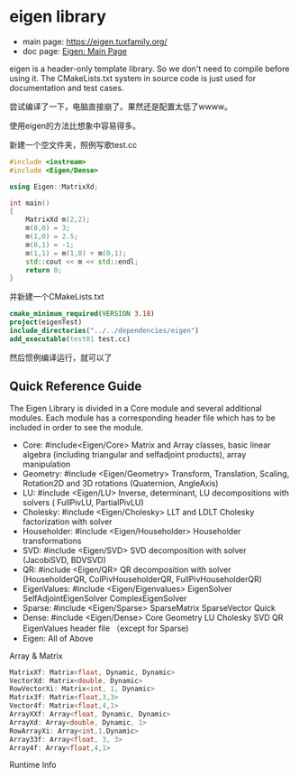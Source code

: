 # eigen library

- main page: https://eigen.tuxfamily.org/
- doc page: [Eigen: Main Page](https://eigen.tuxfamily.org/dox/)

eigen is a header-only template library. So we don't need to compile before using it. The CMakeLists.txt system in source code is just used for documentation and test cases.

尝试编译了一下，电脑直接崩了。果然还是配置太低了wwww。

使用eigen的方法比想象中容易得多。

新建一个空文件夹，照例写歌test.cc

```cpp
#include <iostream>
#include <Eigen/Dense>

using Eigen::MatrixXd;

int main() 
{
    MatrixXd m(2,2);
    m(0,0) = 3;
    m(1,0) = 2.5;
    m(0,1) = -1;
    m(1,1) = m(1,0) + m(0,1);
    std::cout << m << std::endl;
    return 0;
}
```

并新建一个CMakeLists.txt

```cmake
cmake_minimum_required(VERSION 3.18)
project(eigenTest)
include_directories("../../dependencies/eigen")
add_executable(test01 test.cc)

```

然后惯例编译运行，就可以了

## Quick Reference Guide

The Eigen Library is divided in a Core module and several additional modules. Each module has a corresponding header file which has to be included in order to see the module.

- Core: #include<Eigen/Core> Matrix and Array classes, basic linear algebra (including triangular and selfadjoint products), array manipulation
- Geometry: #include <Eigen/Geometry> Transform, Translation, Scaling, Rotation2D and 3D rotations (Quaternion, AngleAxis)
- LU: #include <Eigen/LU> Inverse, determinant, LU decompositions with solvers ( FullPivLU, PartialPivLU)
- Cholesky: #include <Eigen/Cholesky> LLT and LDLT Cholesky factorization with solver
- Householder: #include <Eigen/Householder> Householder transformations
- SVD: #include <Eigen/SVD> SVD decomposition with solver (JacobiSVD, BDVSVD)
- QR: #include <Eigen/QR> QR decomposition with solver (HouseholderQR, ColPivHouseholderQR, FullPivHouseholderQR)
- EigenValues: #include <Eigen/Eigenvalues> EigenSolver SelfAdjointEigenSolver ComplexEigenSolver
- Sparse: #include <Eigen/Sparse> SparseMatrix SparseVector Quick
- Dense: #include <Eigen/Dense> Core Geometry LU Cholesky SVD QR EigenValues header file （except for Sparse)
- Eigen: All of Above

Array & Matrix

```cc
MatrixXf: Matrix<float, Dynamic, Dynamic>
VectorXd: Matrix<double, Dynamic>
RowVectorXi: Matrix<int, 1, Dynamic>
Matrix3f: Matrix<float,3,3>
Vector4f: Matrix<float,4,1>
ArrayXXf: Array<float, Dynamic, Dynamic>
ArrayXd: Array<double, Dynamic, 1>
RowArrayXi: Array<int,1,Dynamic>
Array33f: Array<float, 3, 3> 
Array4f: Array<float,4,1>

```

Runtime Info
